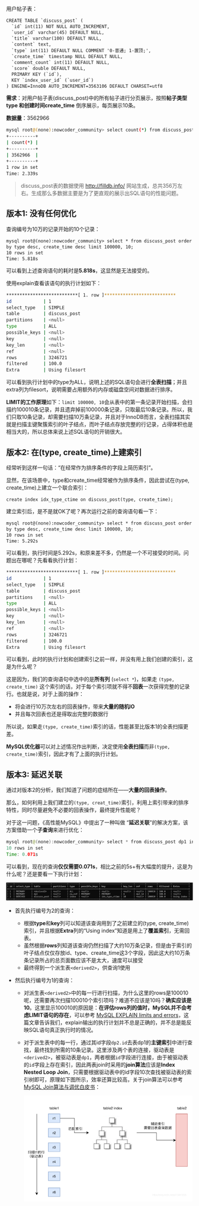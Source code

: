 用户帖子表：

```mysql
CREATE TABLE `discuss_post` (
  `id` int(11) NOT NULL AUTO_INCREMENT,
  `user_id` varchar(45) DEFAULT NULL,
  `title` varchar(100) DEFAULT NULL,
  `content` text,
  `type` int(11) DEFAULT NULL COMMENT '0-普通; 1-置顶;',
  `create_time` timestamp NULL DEFAULT NULL,
  `comment_count` int(11) DEFAULT NULL,
  `score` double DEFAULT NULL,
  PRIMARY KEY (`id`),
  KEY `index_user_id` (`user_id`)
) ENGINE=InnoDB AUTO_INCREMENT=3563106 DEFAULT CHARSET=utf8
```

**需求**：对用户帖子表(discuss_post)中的所有帖子进行分页展示，按照**帖子类型type **和**创建时间create_time** 倒序展示，每页展示10条。

**数据量**：3562966

```bash
mysql root@(none):nowcoder_community> select count(*) from discuss_post;
+----------+
| count(*) |
+----------+
| 3562966  |
+----------+
1 row in set
Time: 2.339s
```

> discuss_post表的数据使用 http://filldb.info/ 网站生成，总共356万左右。生成那么多数据主要是为了更直观的展示出SQL语句的性能问题。

## 版本1: 没有任何优化

查询编号为10万的记录开始的10个记录：

```mysql
mysql root@(none):nowcoder_community> select * from discuss_post order by type desc, create_time desc limit 100000, 10;
10 rows in set
Time: 5.818s
```

可以看到上述查询语句的耗时是**5.818s**，这显然是无法接受的。

使用explain查看该语句的执行计划如下：

```bash
***************************[ 1. row ]***************************
id            | 1
select_type   | SIMPLE
table         | discuss_post
partitions    | <null>
type          | ALL
possible_keys | <null>
key           | <null>
key_len       | <null>
ref           | <null>
rows          | 3246721
filtered      | 100.0
Extra         | Using filesort
```

可以看到执行计划中的type为ALL，说明上述的SQL语句会进行**全表扫描**；并且extra列为filesort，说明需要占用额外的内存或磁盘空间对数据进行排序。

**LIMIT的工作原理**如下：`limit 100000, 10`会从表中的第一条记录开始扫描，会扫描约100010条记录，并且遗弃掉前100000条记录，只取最后10条记录。所以，我们只取10条记录，却需要扫描10万条记录，并且对于InnoDB而言，全表扫描其实就是扫描主键聚簇索引的叶子结点，而叶子结点存放完整的行记录，占得体积也是相当大的，所以总体来说上述SQL语句的开销很大。

## 版本2: 在(type, create_time)上建索引

经常听到这样一句话：“在经常作为排序条件的字段上简历索引”。

显然，在该场景中，type和create_time经常被作为排序条件，因此尝试在(type, create_time)上建立一个联合索引：

```mysql
create index idx_type_ctime on discuss_post(type, create_time);
```

建立索引后，是不是就OK了呢？再次运行之前的查询语句看一下：

```mysql
mysql root@(none):nowcoder_community> select * from discuss_post order by type desc, create_time desc limit 100000, 10;
10 rows in set
Time: 5.292s
```

可以看到，执行时间是5.292s，和原来差不多，仍然是一个不可接受的时间。问题出在哪呢？先看看执行计划：

```bash
***************************[ 1. row ]***************************
id            | 1
select_type   | SIMPLE
table         | discuss_post
partitions    | <null>
type          | ALL
possible_keys | <null>
key           | <null>
key_len       | <null>
ref           | <null>
rows          | 3246721
filtered      | 100.0
Extra         | Using filesort
```

可以看到，此时的执行计划和创建索引之前一样，并没有用上我们创建的索引，这是为什么呢？

这是因为，我们的查询语句中选中的是**所有列** (`select *`)，如果走 `(type, create_time)` 这个索引的话，对于每个索引项就不得不**回表**一次获得完整的记录行。也就是说，对于上面的操作：

- 将会进行10万次左右的回表操作，带来**大量的随机IO**
- 并且每次回表也还是得取出完整的数据行

所以说，如果走`(type, create_time)`索引的话，性能甚至比版本1的全表扫描更差。

**MySQL优化器**可以对上述情况作出判断，决定使用**全表扫描**而非`(type, create_time)`索引，因此才有了上面的执行计划。

## 版本3: 延迟关联

通过对版本2的分析，我们知道了问题的症结所在——**大量的回表操作**。

那么，如何利用上我们建立的`(type, creat_time)`索引，利用上索引带来的排序特性，同时尽量避免不必要的回表操作，最终提升性能呢？

对于这一问题，《高性能MySQL》中提出了一种叫做 “**延迟关联**”的解决方案，该方案借助一个**子查询**来进行优化：

```java
mysql root@(none):nowcoder_community> select * from discuss_post dp1 inner join (select id from discuss_post order by type desc, create_time desc limit 100000, 10) dp2 on dp1.id = dp2.id;
10 rows in set
Time: 0.071s
```

可以看到，现在的查询**仅仅需要0.071s**，相比之前的5s+有大幅度的提升，这是为什么呢？还是要看一下执行计划：

![](https://raw.githubusercontent.com/lvhlvh/pictures/master/img/20200905170805.png)

- 首先执行编号为2的查询：

  - 根据**type**和**key**列可以知道该查询用到了之前建立的(type, create_time)索引，并且根据**Extra**列的“Using index”知道是用上了**覆盖索引**，无需回表。
  - 虽然根据**rows**列知道该查询仍然扫描了大约10万条记录，但是由于索引的叶子结点仅仅存放id、type、create_time这3个字段，因此这大约10万条条记录所占的总页面数应该不是太大，速度可以接受
  - 最终得到一个派生表`<derived2>`，供查询1使用

- 然后执行编号为1的查询：

  - 对派生表`<derived2>`中的每一行进行扫描，为什么这里的rows是100010呢，还需要再次扫描100010个索引项吗？难道不应该是10吗？**确实应该是10**。这里显示100010的原因是：**在评估rows列的值时，MySQL并不会考虑LIMIT语句的存在**，可以参考 [MySQL EXPLAIN limits and errors](https://www.percona.com/blog/2006/07/24/mysql-explain-limits-and-errors/)，这篇文章告诉我们，explain输出的执行计划并不总是正确的，并不总是能反映SQL语句真正执行时的情况。

  - 对于派生表中的每一行，通过其id字段`dp2.id`去表dp1的**主键索引**中进行查找，最终找到所需的10条记录。这里涉及两个表的连接，驱动表是`<derived2>`，被驱动表是`dp1`，两者根据`id`字段进行连接，由于被驱动表的`id`字段上存在索引，因此两表join时采用的**join算法**应该是**Index Nested Loop Join**，只需要根据驱动表中的id字段10次查找被驱动表的索引树即可，原理如下图所示，效率还算比较高，关于join算法可以参考[MySQL Join算法与调优白皮书](https://blog.csdn.net/orangleliu/article/details/72850659)：

    <img src="https://raw.githubusercontent.com/lvhlvh/pictures/master/img/20200905215746.png" style="zoom:80%;" />



